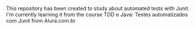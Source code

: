 This repository has been created to study about automated tests with Junit. I'm currently learning it from the course
TDD e Java: Testes automatizados com Junit from Alura.com.br